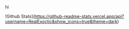 hi



!Github Stats](https://github-readme-stats.vercel.app/api?username=RealExoctic&show_icons=true&theme=dark)
